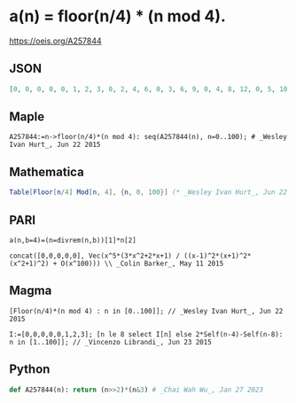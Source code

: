 # a\(n\) \= floor\(n/4\) \* \(n mod 4\)\.
https://oeis.org/A257844
## JSON
```JSON
[0, 0, 0, 0, 0, 1, 2, 3, 0, 2, 4, 6, 0, 3, 6, 9, 0, 4, 8, 12, 0, 5, 10, 15, 0, 6, 12, 18, 0, 7, 14, 21, 0, 8, 16, 24, 0, 9, 18, 27, 0, 10, 20, 30, 0, 11, 22, 33, 0, 12, 24, 36, 0, 13, 26, 39, 0, 14, 28, 42, 0, 15, 30, 45, 0, 16, 32, 48, 0, 17, 34, 51, 0, 18, 36]
```
## Maple
```Maple
A257844:=n->floor(n/4)*(n mod 4): seq(A257844(n), n=0..100); # _Wesley Ivan Hurt_, Jun 22 2015
```
## Mathematica
```Mathematica
Table[Floor[n/4] Mod[n, 4], {n, 0, 100}] (* _Wesley Ivan Hurt_, Jun 22 2015 *)
```
## PARI
```PARI
a(n,b=4)=(n=divrem(n,b))[1]*n[2]
```
```PARI
concat([0,0,0,0,0], Vec(x^5*(3*x^2+2*x+1) / ((x-1)^2*(x+1)^2*(x^2+1)^2) + O(x^100))) \\ _Colin Barker_, May 11 2015
```
## Magma
```Magma
[Floor(n/4)*(n mod 4) : n in [0..100]]; // _Wesley Ivan Hurt_, Jun 22 2015
```
```Magma
I:=[0,0,0,0,0,1,2,3]; [n le 8 select I[n] else 2*Self(n-4)-Self(n-8): n in [1..100]]; // _Vincenzo Librandi_, Jun 23 2015
```
## Python
```Python
def A257844(n): return (n>>2)*(n&3) # _Chai Wah Wu_, Jan 27 2023
```
